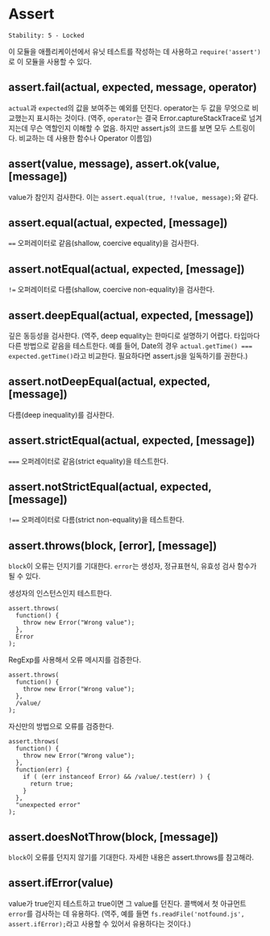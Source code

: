 # Assert

    Stability: 5 - Locked

이 모듈을 애플리케이션에서 유닛 테스트를 작성하는 데 사용하고 `require('assert')`로
이 모듈을 사용할 수 있다.

## assert.fail(actual, expected, message, operator)

`actual`과 `expected`의 값을 보여주는 예외를 던진다.
operator는 두 값을 무엇으로 비교했는지 표시하는 것이다.
(역주, `operator`는 결국 Error.captureStackTrace로 넘겨지는데 무슨 역할인지 이해할 수 없음. 하지만 assert.js의 코드를 보면 모두 스트링이다. 비교하는 데 사용한 함수나 Operator 이름임)

## assert(value, message), assert.ok(value, [message])

value가 참인지 검사한다. 이는 `assert.equal(true, !!value, message);`와 같다.

## assert.equal(actual, expected, [message])

`==` 오퍼레이터로 같음(shallow, coercive equality)을 검사한다.

## assert.notEqual(actual, expected, [message])

`!=` 오퍼레이터로 다름(shallow, coercive non-equality)을 검사한다.

## assert.deepEqual(actual, expected, [message])

깊은 동등성을 검사한다.
(역주, deep equality는 한마디로 설명하기 어렵다. 타입마다 다른 방법으로 같음을 테스트한다. 예를 들어, Date의 경우 `actual.getTime() === expected.getTime()`라고 비교한다. 필요하다면 assert.js을 일독하기를 권한다.)

## assert.notDeepEqual(actual, expected, [message])

다름(deep inequality)를 검사한다.

## assert.strictEqual(actual, expected, [message])

`===` 오퍼레이터로 같음(strict equality)을 테스트한다.

## assert.notStrictEqual(actual, expected, [message])

`!==` 오퍼레이터로 다름(strict non-equality)을 테스트한다.

## assert.throws(block, [error], [message])

`block`이 오류는 던지기를 기대한다. `error`는 생성자, 정규표현식, 유효성 검사 함수가
될 수 있다.

생성자의 인스턴스인지 테스트한다.

    assert.throws(
      function() {
        throw new Error("Wrong value");
      },
      Error
    );

RegExp를 사용해서 오류 메시지를 검증한다.

    assert.throws(
      function() {
        throw new Error("Wrong value");
      },
      /value/
    );

자신만의 방법으로 오류를 검증한다.

    assert.throws(
      function() {
        throw new Error("Wrong value");
      },
      function(err) {
        if ( (err instanceof Error) && /value/.test(err) ) {
          return true;
        }
      },
      "unexpected error"
    );

## assert.doesNotThrow(block, [message])

`block`이 오류를 던지지 않기를 기대한다. 자세한 내용은 assert.throws를 참고해라.

## assert.ifError(value)

value가 true인지 테스트하고 true이면 그 value를 던진다. 콜백에서 첫 아규먼트
`error`를 검사하는 데 유용하다.
(역주, 예를 들면 `fs.readFile('notfound.js', assert.ifError);`라고
사용할 수 있어서 유용하다는 것이다.)
